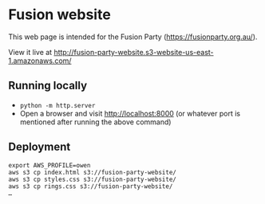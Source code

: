 # Fusion website
This web page is intended for the Fusion Party (https://fusionparty.org.au/).

View it live at http://fusion-party-website.s3-website-us-east-1.amazonaws.com/

## Running locally
* `python -m http.server`
* Open a browser and visit <http://localhost:8000> (or whatever port is mentioned after running the above command) 

## Deployment
```shell
export AWS_PROFILE=owen
aws s3 cp index.html s3://fusion-party-website/
aws s3 cp styles.css s3://fusion-party-website/
aws s3 cp rings.css s3://fusion-party-website/
… 
```
